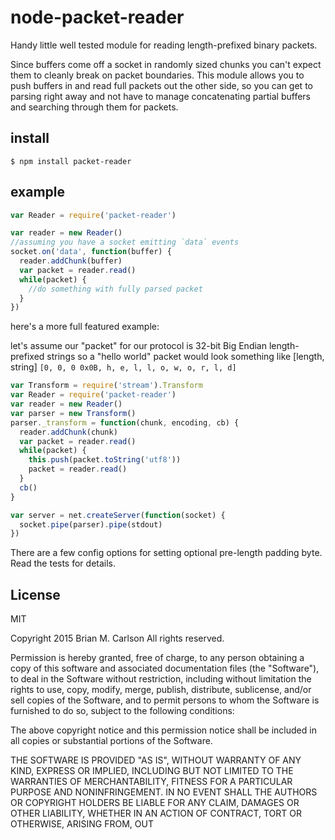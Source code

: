 node-packet-reader
==================

Handy little well tested module for reading length-prefixed binary packets.

Since buffers come off a socket in randomly sized chunks you can't expect them to cleanly
break on packet boundaries.  This module allows you to push buffers in and read
full packets out the other side, so you can get to parsing right away and not have
to manage concatenating partial buffers and searching through them for packets.

## install

` $ npm install packet-reader `

## example

```js
var Reader = require('packet-reader')

var reader = new Reader()
//assuming you have a socket emitting `data` events
socket.on('data', function(buffer) {
  reader.addChunk(buffer)
  var packet = reader.read()
  while(packet) {
    //do something with fully parsed packet
  }
})
```


here's a more full featured example:

let's assume our "packet" for our protocol is 32-bit Big Endian length-prefixed strings
so a "hello world" packet would look something like [length, string]
`[0, 0, 0 0x0B, h, e, l, l, o, w, o, r, l, d]`

```js
var Transform = require('stream').Transform
var Reader = require('packet-reader')
var reader = new Reader()
var parser = new Transform()
parser._transform = function(chunk, encoding, cb) {
  reader.addChunk(chunk)
  var packet = reader.read()
  while(packet) {
    this.push(packet.toString('utf8'))
    packet = reader.read()
  }
  cb()
}

var server = net.createServer(function(socket) {
  socket.pipe(parser).pipe(stdout)
})

```

There are a few config options for setting optional pre-length padding byte.  Read the tests for details.

## License

MIT

Copyright 2015 Brian M. Carlson
All rights reserved.

Permission is hereby granted, free of charge, to any person
obtaining a copy of this software and associated documentation
files (the "Software"), to deal in the Software without
restriction, including without limitation the rights to use,
copy, modify, merge, publish, distribute, sublicense, and/or sell
copies of the Software, and to permit persons to whom the
Software is furnished to do so, subject to the following
conditions:

The above copyright notice and this permission notice shall be
included in all copies or substantial portions of the Software.

THE SOFTWARE IS PROVIDED "AS IS", WITHOUT WARRANTY OF ANY KIND,
EXPRESS OR IMPLIED, INCLUDING BUT NOT LIMITED TO THE WARRANTIES
OF MERCHANTABILITY, FITNESS FOR A PARTICULAR PURPOSE AND
NONINFRINGEMENT. IN NO EVENT SHALL THE AUTHORS OR COPYRIGHT
HOLDERS BE LIABLE FOR ANY CLAIM, DAMAGES OR OTHER LIABILITY,
WHETHER IN AN ACTION OF CONTRACT, TORT OR OTHERWISE, ARISING
FROM, OUT